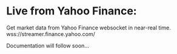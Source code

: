 # Live from Yahoo Finance:

Get market data from Yahoo Finance websocket in near-real time.
wss://streamer.finance.yahoo.com/

Documentation will follow soon...